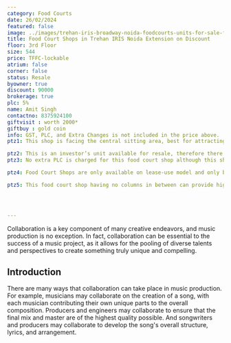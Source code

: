 ```yaml
---
category: Food Courts
date: 26/02/2024
featured: false
image: ../images/trehan-iris-broadway-noida-foodcourts-units-for-sale-ffs02.webp
title: Food Court Shops in Trehan IRIS Noida Extension on Discount
floor: 3rd Floor
size: 544
price: TFFC-lockable
atrium: false
corner: false
status: Resale
byowner: true
discount: 90000
brokerage: true
plc: 5%
name: Amit Singh
contactno: 8375924100
giftvisit : worth 2000*
giftbuy : gold coin
info: GST, PLC, and Extra Changes is not included in the price above.
ptz1: This shop is facing the central sitting area, best for attracting major crowd from the food court in Trehan IRIS Greno West.

ptz2: This is an investor’s unit available for resale, therefore there won’t be any brokerage charges.
ptz3: No extra PLC is charged for this food court shop although this shop is right in front of the central siting area of the food court.

ptz4: Food Court Shops are only available on lease-use model and only builder has the leasing rights for these shops.

ptz5: This food court shop having no columns in between can provide higher rental yield as its preferred for better kitchen planning and staff management.




---
```


Collaboration is a key component of many creative endeavors, and music production is no exception. In fact, collaboration can be essential to the success of a music project, as it allows for the pooling of diverse talents and perspectives to create something truly unique and compelling.

## Introduction

There are many ways that collaboration can take place in music production. For example, musicians may collaborate on the creation of a song, with each musician contributing their own unique parts to the overall composition. Producers and engineers may collaborate to ensure that the final mix and master are of the highest quality possible. And songwriters and producers may collaborate to develop the song's overall structure, lyrics, and arrangement.
